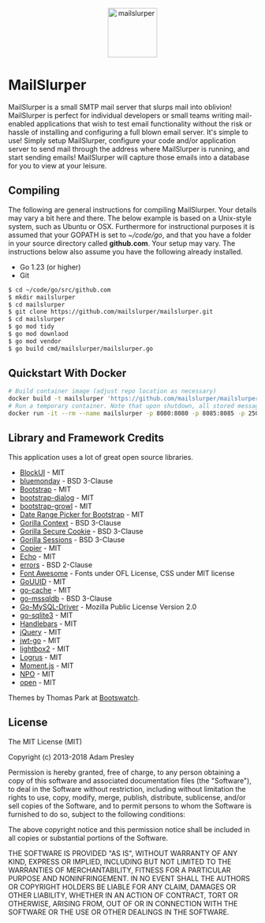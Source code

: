 <p align="center"><img src="logo/horizontal.png" alt="mailslurper" height="100px"></p>

MailSlurper
===========

MailSlurper is a small SMTP mail server that slurps mail into oblivion! MailSlurper is perfect for individual developers or small teams writing mail-enabled applications that wish to test email functionality without the risk or hassle of installing and configuring a full blown email server. It's simple to use! Simply setup MailSlurper, configure your code and/or application server to send mail through the address where MailSlurper is running, and start sending emails! MailSlurper will capture those emails into a database for you to view at your leisure.

Compiling
---------
The following are general instructions for compiling MailSlurper. Your details may vary a bit here and there. The below example is based on a Unix-style system, such as Ubuntu or OSX. Furthermore for instructional purposes it is assumed that your GOPATH is set to *~/code/go*, and that you have a folder in your source directory called **github.com**. Your setup may vary. The instructions below also assume you have the following already installed.

* Go 1.23 (or higher)
* Git

```bash
$ cd ~/code/go/src/github.com
$ mkdir mailslurper
$ cd mailslurper
$ git clone https://github.com/mailslurper/mailslurper.git
$ cd mailslurper
$ go mod tidy
$ go mod downlaod
$ go mod vendor
$ go build cmd/mailslurper/mailslurper.go
```

Quickstart With Docker
----------------------

```bash
# Build container image (adjust repo location as necessary)
docker build -t mailslurper 'https://github.com/mailslurper/mailslurper#master'
# Run a temporary container. Note that upon shutdown, all stored messages will be lost when using this config.
docker run -it --rm --name mailslurper -p 8080:8080 -p 8085:8085 -p 2500:2500 mailslurper
```

Library and Framework Credits
-----------------------------
This application uses a lot of great open source libraries.

* [BlockUI](http://jquery.malsup.com/block/) - MIT
* [bluemonday](https://github.com/microcosm-cc/bluemonday) - BSD 3-Clause
* [Bootstrap](http://getbootstrap.com/) - MIT
* [bootstrap-dialog](https://github.com/nakupanda/bootstrap3-dialog) - MIT
* [bootstrap-growl](https://github.com/ifightcrime/bootstrap-growl) - MIT
* [Date Range Picker for Bootstrap](http://www.daterangepicker.com) - MIT
* [Gorilla Context](https://github.com/gorilla/context) - BSD 3-Clause
* [Gorilla Secure Cookie](https://github.com/gorilla/securecookie) - BSD 3-Clause
* [Gorilla Sessions](https://github.com/gorilla/sessions) - BSD 3-Clause
* [Copier](https://github.com/jinzhu/copier) - MIT
* [Echo](https://github.com/labstack/echo) - MIT
* [errors](https://github.com/pkg/errors) - BSD 2-Clause
* [Font Awesome](http://fortawesome.github.io/Font-Awesome/) - Fonts under OFL License, CSS under MIT license
* [GoUUID](https://github.com/nu7hatch/gouuid) - MIT
* [go-cache](https://github.com/patrickmn/go-cache) - MIT
* [go-mssqldb](https://github.com/denisenkom/go-mssqldb) - BSD 3-Clause
* [Go-MySQL-Driver](https://github.com/go-sql-driver/mysql) - Mozilla Public License Version 2.0
* [go-sqlite3](https://github.com/mattn/go-sqlite3) - MIT
* [Handlebars](http://handlebarsjs.com) - MIT
* [jQuery](http://jquery.com/) - MIT
* [jwt-go](https://github.com/dgrijalva/jwt-go) - MIT
* [lightbox2](http://lokeshdhakar.com/projects/lightbox2/) - MIT
* [Logrus](https://github.com/sirupsen/logrus) - MIT
* [Moment.js](http://momentjs.com) - MIT
* [NPO](https://github.com/getify/native-promise-only) - MIT
* [open](https://github.com/skratchdot/open-golang) - MIT

Themes by Thomas Park at [Bootswatch](http://bootswatch.com/).

License
-------
The MIT License (MIT)

Copyright (c) 2013-2018 Adam Presley

Permission is hereby granted, free of charge, to any person obtaining a copy
of this software and associated documentation files (the "Software"), to deal
in the Software without restriction, including without limitation the rights
to use, copy, modify, merge, publish, distribute, sublicense, and/or sell
copies of the Software, and to permit persons to whom the Software is
furnished to do so, subject to the following conditions:

The above copyright notice and this permission notice shall be included in all
copies or substantial portions of the Software.

THE SOFTWARE IS PROVIDED "AS IS", WITHOUT WARRANTY OF ANY KIND, EXPRESS OR
IMPLIED, INCLUDING BUT NOT LIMITED TO THE WARRANTIES OF MERCHANTABILITY,
FITNESS FOR A PARTICULAR PURPOSE AND NONINFRINGEMENT. IN NO EVENT SHALL THE
AUTHORS OR COPYRIGHT HOLDERS BE LIABLE FOR ANY CLAIM, DAMAGES OR OTHER
LIABILITY, WHETHER IN AN ACTION OF CONTRACT, TORT OR OTHERWISE, ARISING FROM,
OUT OF OR IN CONNECTION WITH THE SOFTWARE OR THE USE OR OTHER DEALINGS IN THE
SOFTWARE.

